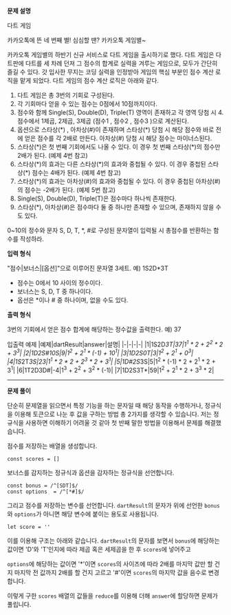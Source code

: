 **문제 설명**

다트 게임

카카오톡에 뜬 네 번째 별! 심심할 땐? 카카오톡 게임별~

카카오톡 게임별의 하반기 신규 서비스로 다트 게임을 출시하기로 했다. 다트 게임은 다트판에 다트를 세 차례 던져 그 점수의 합계로 실력을 겨루는 게임으로, 모두가 간단히 즐길 수 있다.
갓 입사한 무지는 코딩 실력을 인정받아 게임의 핵심 부분인 점수 계산 로직을 맡게 되었다. 다트 게임의 점수 계산 로직은 아래와 같다.

1. 다트 게임은 총 3번의 기회로 구성된다.
2. 각 기회마다 얻을 수 있는 점수는 0점에서 10점까지이다.
3. 점수와 함께 Single(S), Double(D), Triple(T) 영역이 존재하고 각 영역 당첨 시 4. 점수에서 1제곱, 2제곱, 3제곱 (점수1 , 점수2 , 점수3 )으로 계산된다.
4. 옵션으로 스타상(\*) , 아차상(#)이 존재하며 스타상(\*) 당첨 시 해당 점수와 바로 전에 얻은 점수를 각 2배로 만든다. 아차상(#) 당첨 시 해당 점수는 마이너스된다.
5. 스타상(\*)은 첫 번째 기회에서도 나올 수 있다. 이 경우 첫 번째 스타상(\*)의 점수만 2배가 된다. (예제 4번 참고)
6. 스타상(\*)의 효과는 다른 스타상(\*)의 효과와 중첩될 수 있다. 이 경우 중첩된 스타상(\*) 점수는 4배가 된다. (예제 4번 참고)
7. 스타상(\*)의 효과는 아차상(#)의 효과와 중첩될 수 있다. 이 경우 중첩된 아차상(#)의 점수는 -2배가 된다. (예제 5번 참고)
8. Single(S), Double(D), Triple(T)은 점수마다 하나씩 존재한다.
9. 스타상(\*), 아차상(#)은 점수마다 둘 중 하나만 존재할 수 있으며, 존재하지 않을 수도 있다.

0~10의 정수와 문자 S, D, T, *, #로 구성된 문자열이 입력될 시 총점수를 반환하는 함수를 작성하라.

**입력 형식**

"점수|보너스|[옵션]"으로 이루어진 문자열 3세트.
예) 1S2D*3T

- 점수는 0에서 10 사이의 정수이다.
- 보너스는 S, D, T 중 하나이다.
- 옵선은 *이나 # 중 하나이며, 없을 수도 있다.

**출력 형식**

3번의 기회에서 얻은 점수 합계에 해당하는 정수값을 출력한다.
예) 37

입출력 예제
|예제|dartResult|answer|설명|
|-|-|-|-|
|1|1S2D*3T|37|1<sup>1</sup> * 2 + 2<sup>2</sup> * 2 + 3<sup>3</sup>|
|2|1D2S#10S|9|1<sup>2</sup> + 2<sup>1</sup> * (-1) + 10<sup>1</sup>|
|3|1D2S0T|3|1<sup>2</sup> + 2<sup>1</sup> + 0<sup>3</sup>|
|4|1S*2T*3S|23|1<sup>1</sup> * 2 * 2 + 2<sup>3</sup> * 2 + 3<sup>1</sup>|
|5|1D#2S*3S|5|1<sup>2</sup> * (-1) * 2 + 2<sup>1</sup> * 2 + 3<sup>1</sup>|
|6|1T2D3D#|-4|1<sup>3</sup> + 2<sup>2</sup> + 3<sup>2</sup> * (-1)|
|7|1D2S3T*|59|1<sup>2</sup> + 2<sup>1</sup> * 2 + 3<sup>3</sup> * 2|

<hr/>

**문제 풀이**

단순히 문제열을 읽으면서 특정 기능을 하는 문자일 때 해당 동작을 수행하거나, 정규식을 이용해 토큰으로 나눈 후 값을 구하는 방법 총 2가지를 생각할 수 있습니다. 저는 정규식을 사용하면 이해하기 어려울 것 같아 첫 반째 말한 방법을 이용해서 문제를 해결했습니다.

점수를 저장하는 배열을 생성합니다.
```
const scores = []
```
보너스를 감지하는 정규식과 옵션을 감자하는 정규식을 선언합니다.
```
const bonus = /^[SDT]$/
const options  = /^[*#]$/
```
그리고 점수를 저장하는 변수를 선언합니다. `dartResult`의 문자가 위에 선언한 `bonus`와 `options`가 아니면 해당 변수에 붙이는 용도로 사용됩니다.
```
let score = ''
```

이를 이용해 구조는 아래와 같습니다. `dartResult`의 문자를 보면서 `bonus`에 해당하는 값이면 'D'와 'T'인지에 따라 제곱 혹은 세제곱을 한 후 `scores`에 넣어주고

`options`에 해당하는 값이면 '*'이면 `scores`의 사이즈에 따라 2배를 마지막 값만 할 건지 마지막 전 값까지 2배를 할 건지 고르고 '#'이면 `scores`의 마지막 값을 음수로 변경합니다.

이렇게 구한 `scores` 배열의 값들을 `reduce`를 이용해 더해 `answer`에 할당하면 문제가 풀립니다.